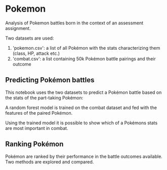 # Pokemon
Analysis of Pokemon battles born in the context of an assessment assignment.

Two datasets are used:
 1. 'pokemon.csv': a list of all Pokémon with the stats characterizing them (class, HP, attack etc.)
 2. 'combat.csv': a list containing 50k Pokémon battle pairings and their outcome

## Predicting Pokémon battles

This notebook uses the two datasets to predict a Pokémon battle based on the stats of the part-taking Pokémon:

A random forest model is trained on the combat dataset and fed with the features of the paired Pokémon.

Using the trained model it is possible to show which of a Pokémons stats are most important in combat.

## Ranking Pokémon

Pokémon are ranked by their performance in the battle outcomes available. Two methods are explored and compared.



